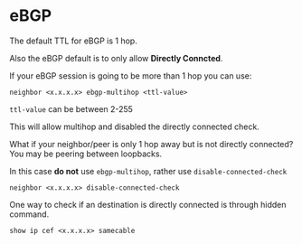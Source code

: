 # eBGP

The default TTL for eBGP is 1 hop.

Also the eBGP default is to only allow **Directly Conncted**.

If your eBGP session is going to be more than 1 hop you can use:

```
neighbor <x.x.x.x> ebgp-multihop <ttl-value>
```

```ttl-value``` can be between 2-255

This will allow multihop and disabled the directly connected check.

What if your neighbor/peer is only 1 hop away but is not directly connected?  You may be peering between loopbacks.

In this case **do not** use ```ebgp-multihop```, rather use ```disable-connected-check```

```
neighbor <x.x.x.x> disable-connected-check
```

One way to check if an destination is directly connected is through hidden command.

```
show ip cef <x.x.x.x> samecable
```
